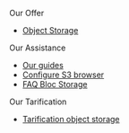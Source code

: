 
Our Offer                                                           
                                                                      
*   [Object Storage](https://www.cloudwatt.com/en/produits/stockage-objet/)                
                         
Our Assistance                                                            
                                                                      
*   [Our guides](https://www.cloudwatt.com/en/produits/stockage-objet/documentation.html)                              
*   [Configure S3 browser](https://support.cloudwatt.com/kb/faq/stockage-objet/configurer-s3-browser.html)          
*   [FAQ Bloc Storage](https://support.cloudwatt.com/kb/faq/stockage-bloc/index.html)    

Our Tarification

*   [Tarification object storage](https://www.cloudwatt.com/en/produits/stockage-objet/tarifs.html)
